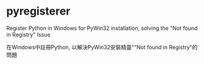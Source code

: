 # pyregisterer

Register Python in Windows for PyWin32 installation, solving the "Not found in Registry" Issue

在Windows中註冊Python, 以解決PyWin32安裝精靈""Not found in Registry"的問題